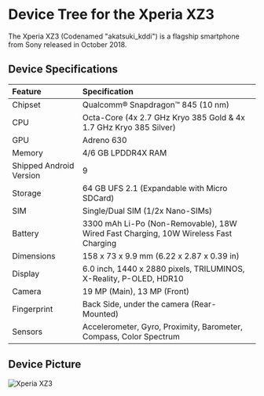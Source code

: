 # Device Tree for the Xperia XZ3

The Xperia XZ3 (Codenamed "akatsuki_kddi") is a flagship smartphone from Sony released in October 2018.

## Device Specifications

| Feature                 | Specification                                                                       |
| :---------------------- | :-----------------------------------------------------------------------------------|
| Chipset                 | Qualcomm® Snapdragon™ 845 (10 nm)                                                   |
| CPU                     | Octa-Core (4x 2.7 GHz Kryo 385 Gold & 4x 1.7 GHz Kryo 385 Silver)                   |
| GPU                     | Adreno 630                                                                          |
| Memory                  | 4/6 GB LPDDR4X RAM                                                                  |
| Shipped Android Version | 9                                                                                   |
| Storage                 | 64 GB UFS 2.1 (Expandable with Micro SDCard)                                        |
| SIM                     | Single/Dual SIM (1/2x Nano-SIMs)                                                    |
| Battery                 | 3300 mAh Li-Po (Non-Removable), 18W Wired Fast Charging, 10W Wireless Fast Charging |
| Dimensions              | 158 x 73 x 9.9 mm (6.22 x 2.87 x 0.39 in)                                           |
| Display                 | 6.0 inch, 1440 x 2880 pixels, TRILUMINOS, X-Reality, P-OLED, HDR10                  |
| Camera                  | 19 MP (Main), 13 MP (Front)                                                         |
| Fingerprint             | Back Side, under the camera (Rear-Mounted)                                          |
| Sensors                 | Accelerometer, Gyro, Proximity, Barometer, Compass, Color Spectrum                  |

## Device Picture

![Xperia XZ3](https://i.imgur.com/pCdghSV.png)